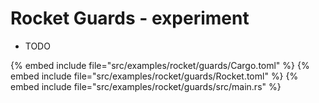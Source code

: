 # Rocket Guards - experiment

* TODO

{% embed include file="src/examples/rocket/guards/Cargo.toml" %}
{% embed include file="src/examples/rocket/guards/Rocket.toml" %}
{% embed include file="src/examples/rocket/guards/src/main.rs" %}


